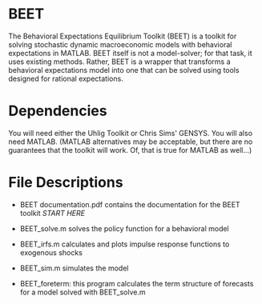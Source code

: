 # BEET

<!-- Here: describe in General -->

The Behavioral Expectations Equilibrium Toolkit (BEET) is a toolkit for solving stochastic dynamic macroeconomic models with behavioral expectations in MATLAB.  BEET itself is not a model-solver; for that task, it uses existing methods.  Rather, BEET is a wrapper that transforms a behavioral expectations model into one that can be solved using tools designed for rational expectations.

 # Dependencies
 
 You will need either the Uhlig Toolkit or Chris Sims' GENSYS.  You will also need MATLAB.  (MATLAB alternatives may be acceptable, but there are no guarantees that the toolkit will work.  Of, that is true for MATLAB as well...)

 # File Descriptions

- BEET documentation.pdf contains the documentation for the BEET toolkit *START HERE*

- BEET_solve.m solves the policy function for a behavioral model

- BEET_irfs.m calculates and plots impulse response functions to exogenous shocks

- BEET_sim.m simulates the model

- BEET_foreterm: this program calculates the term structure of forecasts for a model solved with BEET_solve.m



 
